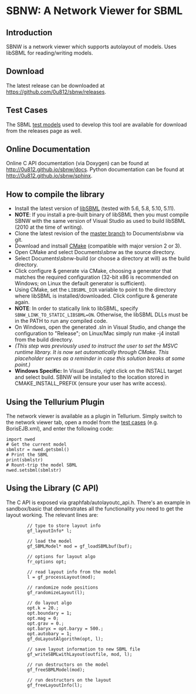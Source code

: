 # SBNW: A Network Viewer for SBML

## Introduction
SBNW is a network viewer which supports autolayout of models. Uses libSBML for reading/writing models.

## Download

The latest release can be downloaded at https://github.com/0u812/sbnw/releases.

## Test Cases

The SBML [test models](https://github.com/0u812/sbnw/releases/download/1.2.4/testcases.zip) used to develop this tool are available for download from the releases page as well.

## Online Documentation

Online C API documentation (via Doxygen) can be found at http://0u812.github.io/sbnw/docs. Python documentation can be found at http://0u812.github.io/sbnw/sphinx.


## How to compile the library

 * Install the latest version of <a href="http://sourceforge.net/projects/sbml/files/libsbml/">libSBML</a> (tested with 5.6, 5.8, 5.10, 5.11).
 * **NOTE**: If you install a pre-built binary of libSBML then you must compile SBNW with the same version of Visual Studio as used to build libSBML (2010 at the time of writing).
 * Clone the latest revision of the <a href="https://github.com/0u812/sbnw">master branch</a> to Documents\sbnw via git.
 * Download and instsall <a href="http://www.cmake.org/">CMake</a> (compatible with major version 2 or 3).
 * Open CMake and select Documents\sbnw as the source directory.
 * Select Documents\sbnw-build (or choose a directory at will) as the build directory.
 * Click configure & generate via CMake, choosing a generator that matches the required configuration (32-bit x86 is recommended on Windows; on Linux the default generator is sufficient).
 * Using CMake, set the `LIBSBML_DIR` variable to point to the directory where libSBML is installed/downloaded. Click configure & generate again.
 * **NOTE**: In order to statically link to libSBML, specify `SBNW_LINK_TO_STATIC_LIBSBML=ON`. Otherwise, the libSBML DLLs must be in the PATH to run any compiled code.
 * On Windows, open the generated .sln in Visual Studio, and change the configuration to "Release"; on Linux/Mac simply run make -j4 install from the build directory.
 * *(This step was previously used to instruct the user to set the MSVC runtime library. It is now set automatically through CMake. This placeholder serves as a reminder in case this solution breaks at some point.)*
 * **Windows Specific:** In Visual Studio, right click on the INSTALL target and select build. SBNW will be installed to the location stored in CMAKE_INSTALL_PREFIX (ensure your user has write access).

## Using the Tellurium Plugin

The network viewer is available as a plugin in Tellurium. Simply switch to the network viewer tab, open a model from the [test cases](https://github.com/0u812/sbnw/releases/download/1.2.4/testcases.zip) (e.g. BorisEJB.xml), and enter the following code:

```
import nwed
# Get the current model
sbmlstr = nwed.getsbml()
# Print the SBML
print(sbmlstr)
# Rount-trip the model SBML
nwed.setsbml(sbmlstr)
```

## Using the Library (C API)

The C API is exposed via graphfab/autolayoutc_api.h.  There's an example in sandbox/basic that demonstrates all the functionality you need to get the layout working.  The relevant lines are:

```
        // type to store layout info
        gf_layoutInfo* l;

        // load the model
        gf_SBMLModel* mod = gf_loadSBMLbuf(buf);

        // options for layout algo
        fr_options opt;

        // read layout info from the model
        l = gf_processLayout(mod);

        // randomize node positions
        gf_randomizeLayout(l);

        // do layout algo
        opt.k = 20.;
        opt.boundary = 1;
        opt.mag = 0;
        opt.grav = 0.;
        opt.baryx = opt.baryy = 500.;
        opt.autobary = 1;
        gf_doLayoutAlgorithm(opt, l);

        // save layout information to new SBML file
        gf_writeSBMLwithLayout(outfile, mod, l);

        // run destructors on the model
        gf_freeSBMLModel(mod);

        // run destructors on the layout
        gf_freeLayoutInfo(l);
```
